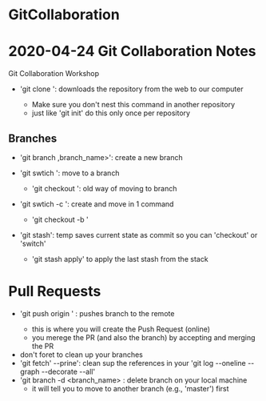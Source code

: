 # GitCollaboration
# 2020-04-24 Git Collaboration Notes
Git Collaboration Workshop
- 'git clone <URL>': downloads the repository from the web to our computer
	- Make sure you don't nest this command in another repository
	- just like 'git init' do this only once per repository
## Branches
- 'git branch ,branch_name>': create a new branch
- 'git swtich <branch name>': move to a branch
	- 'git checkout <branch name>': old way of moving to branch
- 'git swtich -c <branch name>': create and move in 1 command
	- 'git checkout -b <branch name>' 

- 'git stash': temp saves current state as commit so you can 'checkout' or 'switch'
	- 'git stash apply' to apply the last stash from the stack

# Pull Requests
- 'git push origin <branch name>' : pushes branch to the remote
	- this is where you will create the Push Request (online)
	- you merege the PR (and also the branch) by accepting and merging the PR
- don't foret to clean up your branches
- 'git fetch' --prine': clean sup the references in your 'git log --oneline --graph --decorate --all'
- 'git branch -d <branch_name> : delete branch on your local machine
	- it will tell you to move to another branch (e.g., 'master') first

